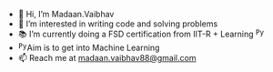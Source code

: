 - 👋 Hi, I’m Madaan.Vaibhav
- 👀 I’m interested in writing code and solving problems
- :books: I’m currently doing a FSD certification from IIT-R + Learning <code><img width="15" src="https://user-images.githubusercontent.com/25181517/183423507-c056a6f9-1ba8-4312-a350-19bcbc5a8697.png" alt="Python" title="Python"/></code>
- <code><img width="15" src="[https://user-images.githubusercontent.com/25181517/183423507-c056a6f9-1ba8-4312-a350-19bcbc5a8697.png](https://www.google.com/url?sa=i&url=https%3A%2F%2Fwww.freepik.com%2Ficon%2Ftarget_9119230&psig=AOvVaw3eS_cuNAIZ4cf3PcZIS9KY&ust=1721283619120000&source=images&cd=vfe&opi=89978449&ved=0CBEQjRxqFwoTCJjlsae3rYcDFQAAAAAdAAAAABAJ)" alt="Python" title="Python"/></code>Aim is to get into Machine Learning
- 📫 Reach me at madaan.vaibhav88@gmail.com

<!---
vaibhavmad/vaibhavmad is a ✨ special ✨ repository because its `README.md` (this file) appears on your GitHub profile.
You can click the Preview link to take a look at your changes.
--->
